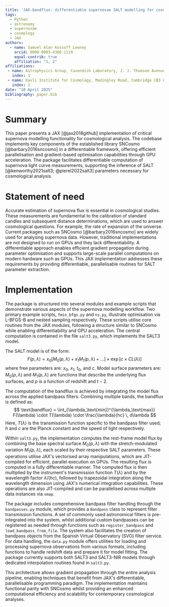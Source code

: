 ```yaml
---
title: 'JAX-bandflux: differentiable supernovae SALT modelling for cosmological analysis on GPUs'
tags:
  - Python
  - astronomy
  - supernovae
  - cosmology
  - JAX
authors:
  - name: Samuel Alan Kossoff Leeney
    orcid: 0000-0003-4366-1119
    equal-contrib: true
    affiliation: "1, 2"
affiliations:
 - name: Astrophysics Group, Cavendish Laboratory, J. J. Thomson Avenue, Cambridge CB3 0HE, UK
   index: 1
 - name: Kavli Institute for Cosmology, Madingley Road, Cambridge CB3 0HA, UK
   index: 2
date: "10 April 2025"
bibliography: paper.bib
---
```

# Summary

This paper presents a JAX [@jax2018github] implementation of critical supernova modelling functionality for cosmological analysis. The codebase implements key components of the established library SNCosmo [@barbary2016sncosmo] in a differentiable framework, offering efficient parallelisation and gradient-based optimisation capabilities through GPU acceleration. The package facilitates differentiable computation of supernova light curve measurements, supporting the inference of SALT [@kenworthy2021salt3; @pierel2022salt3] parameters necessary for cosmological analysis.

# Statement of need

Accurate estimation of supernova flux is essential in cosmological studies. These measurements are fundamental to the calibration of standard candles and subsequent distance determinations, which are used to answer cosmological questions. For example, the rate of expansion of the universe. Current packages such as SNCosmo [@barbary2016sncosmo] are widely used for analysing supernova data. However, traditional implementations are not designed to run on GPUs and they lack differentiability. A differentiable approach enables efficient gradient propagation during parameter optimisation and supports large-scale parallel computations on modern hardware such as GPUs. This JAX implementation addresses these requirements by providing differentiable, parallelisable routines for SALT parameter extraction.

# Implementation

The package is structured into several modules and example scripts that demonstrate various aspects of the supernova modelling workflow. Two primary example scripts, `fmin_bfgs.py` and `ns.py`, illustrate optimisation via L-BFGS-B and nested sampling respectively. These scripts utilise core routines from the JAX modules, following a structure similar to SNCosmo while enabling differentiability and GPU acceleration. The central computation is contained in the file `salt3.py`, which implements the SALT3 model.

The SALT model is of the form:
$$
F(p, \lambda) = x_0 \left[ M_0(p, \lambda) + x_1 M_1(p, \lambda) + \ldots \right] \times \exp \left[ c \times CL(\lambda) \right]
$$
where free parameters are: $x_0$, $x_1$, $t_0$, and $c$. Model surface parameters are: $M_0(p, \lambda)$ and $M_1(p, \lambda)$ are functions that describe the underlying flux surfaces, and $p$ is a function of redshift and $t-2$.

The computation of the bandflux is achieved by integrating the model flux across the applied bandpass filters. Combining multiple bands, the bandflux is defined as:
$$
\text{bandflux} = \int_{\lambda_\text{min}}^{\lambda_\text{max}} F(\lambda) \cdot T(\lambda) \cdot \frac{\lambda}{hc} \, d\lambda
$$
Here, $T(\lambda)$ is the transmission function specific to the bandpass filter used; $h$ and $c$ are the Planck constant and the speed of light respectively.

Within `salt3.py`, the implementation computes the rest-frame model flux by combining the base spectral surface $M_0(p, \lambda)$ with the stretch-modulated variation $M_1(p, \lambda)$, each scaled by their respective SALT parameters. These operations utilise JAX's vectorised array manipulations, which are JIT-compiled for efficient, parallel execution on GPUs. The resulting flux is computed in a fully differentiable manner. The computed flux is then multiplied by the instrument's transmission function $T(\lambda)$ and by the wavelength factor $\lambda/(hc)$, followed by trapezoidal integration along the wavelength dimension using JAX's numerical integration capabilities. These operations are also JIT-compiled and can be parallelised across multiple data instances via `vmap`.

The package includes comprehensive bandpass filter handling through the `bandpasses.py` module, which provides a `Bandpass` class to represent filter transmission functions. A set of commonly used astronomical filters is pre-integrated into the system, whilst additional custom bandpasses can be registered as needed through functions such as `register_bandpass` and `load_bandpass_from_file`. The system also facilitates the creation of bandpass objects from the Spanish Virtual Observatory (SVO) filter service. For data handling, the `data.py` module offers utilities for loading and processing supernova observations from various formats, including functions to handle redshift data and prepare it for model fitting. The package currently supports both SALT3 and SALT3-NIR models through dedicated interpolation routines found in `salt3.py`.

This architecture allows gradient propagation through the entire analysis pipeline, enabling techniques that benefit from JAX's differentiable, parallelisable programming paradigm. The implementation maintains functional parity with SNCosmo whilst providing an enhanced computational efficiency and scalability for contemporary cosmological analyses.